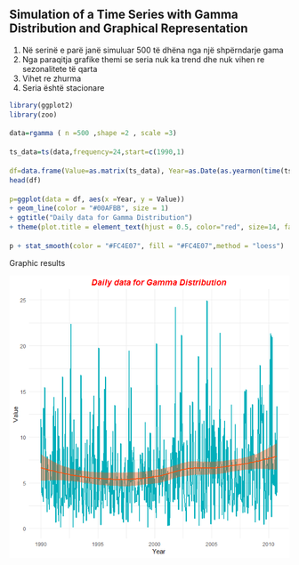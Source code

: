 ## Simulation of a Time Series with Gamma Distribution and Graphical Representation

1) Në serinë e parë janë simuluar 500 të dhëna nga një shpërndarje gama 
2) Nga paraqitja grafike themi se seria nuk ka trend dhe nuk vihen re sezonalitete të qarta
3) Vihet re zhurma
4) Seria është stacionare


```R
library(ggplot2)
library(zoo)

data=rgamma ( n =500 ,shape =2 , scale =3)

ts_data=ts(data,frequency=24,start=c(1990,1)

df=data.frame(Value=as.matrix(ts_data), Year=as.Date(as.yearmon(time(ts_data))))
head(df)

p=ggplot(data = df, aes(x =Year, y = Value))
+ geom_line(color = "#00AFBB", size = 1) 
+ ggtitle("Daily data for Gamma Distribution")
+ theme(plot.title = element_text(hjust = 0.5, color="red", size=14, face="bold.italic"))

p + stat_smooth(color = "#FC4E07", fill = "#FC4E07",method = "loess")
```

Graphic results


![](gamma-series-graphic.png)
